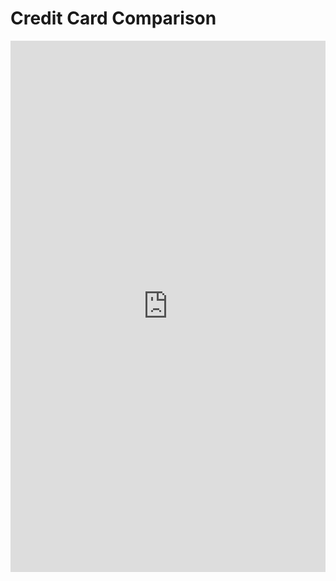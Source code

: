 # Credit Card Comparison


<embed src="https://shx-haah.github.io/suggestions/creditcardcomp.pdf" type="application/pdf" width="100%" height="850px"/>


